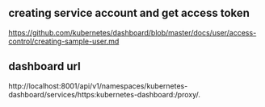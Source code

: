 ## creating service account and get access token
https://github.com/kubernetes/dashboard/blob/master/docs/user/access-control/creating-sample-user.md

## dashboard url
http://localhost:8001/api/v1/namespaces/kubernetes-dashboard/services/https:kubernetes-dashboard:/proxy/.